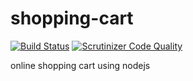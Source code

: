 # shopping-cart
[![Build Status](https://scrutinizer-ci.com/g/nupoor01nawathey/shopping-cart/badges/build.png?b=master)](https://scrutinizer-ci.com/g/nupoor01nawathey/shopping-cart/build-status/master) [![Scrutinizer Code Quality](https://scrutinizer-ci.com/g/nupoor01nawathey/shopping-cart/badges/quality-score.png?b=master)](https://scrutinizer-ci.com/g/nupoor01nawathey/shopping-cart/?branch=master) 

online shopping cart using nodejs
